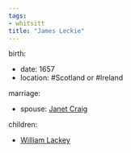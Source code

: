 ```yaml
---
tags:
- whitsitt
title: "James Leckie"
---
```


birth:
  - date: 1657
  - location: #Scotland or #Ireland

marriage:
  - spouse: [Janet Craig](Janet%20Craig.md)  

children:
  - [William Lackey](William%20Lackey.md)
